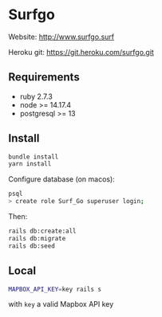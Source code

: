 # Surfgo

Website: http://www.surfgo.surf

Heroku git: https://git.heroku.com/surfgo.git

## Requirements

- ruby 2.7.3
- node >= 14.17.4
- postgresql >= 13

## Install

```sh
bundle install
yarn install
```

Configure database (on macos):

```sh
psql
> create role Surf_Go superuser login;
```

Then:

```sh
rails db:create:all
rails db:migrate
rails db:seed
```

## Local

```sh
MAPBOX_API_KEY=key rails s
```

with `key` a valid Mapbox API key
